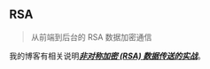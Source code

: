 ## RSA
> 从前端到后台的 RSA 数据加密通信  

我的博客有相关说明[_**非对称加密 (RSA) 数据传送的实战**_](https://zetaoyang.github.io/post/2016/10/06/rsa.html)。

